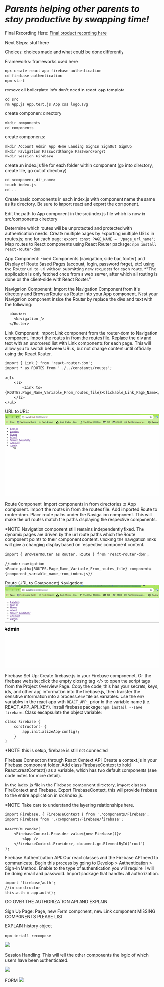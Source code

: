 *Parents helping other parents to stay productive by swapping time!*
========
Final Recording Here:
[Final product recording here](About_page.png)

Next Steps:
stuff here

Choices: 
choices made and what could be done differently

Frameworks:
frameworks used here


````
npx create-react-app firebase-authentication
cd firebase-authentication
npm start
````

remove all boilerplate info don't need in react-app template
````
cd src
rm App.js App.test.js App.css logo.svg
````

create component directory
````
mkdir components
cd components
````

create components: 
````
mkdir Account Admin App Home Landing SignIn SignOut SignUp
mkdir Navigation PasswordChange PasswordForget
mkdir Session Firebase
````

create an index.js file for each folder within component (go into directory, create file, go out of directory)
````
cd <component_dir_name>
touch index.js
cd ..
````

Create basic components in each index.js with component name the same as its directory. Be sure to import react and export the component.


Edit the path to App component in the src/index.js file which is now in src/components directory


Determine which routes will be unprotected and protected with authentication needs. Create multiple pages by exporting multiple URLs in routes.js; one for each page: 
`export const PAGE_NAME = '/page_url_name';`
Map routes to React components using React Router package:
`npm install react-router-dom`

App Component: 
Fixed Components (navigation, side bar, footer) and Display of Route Based Pages (account, login, password forget, etc) using the Router url-to-url without submitting new requests for each route.
*"The application is only fetched once from a web server, after which all routing is done on the client-side with React Router."

Navigation Component:
Import the Navigation Component from it's directory and BrowserRouter as Router into your App component. Nest your Navigation component inside the Router by replace the divs and text with the following: 
````
  <Router>
    <Navigation />
  </Router>
````

Link Component: 
Import Link component from the router-dom to Navigation component. Import the routes in from the routes file. Replace the div and text with an unordered list with Link components for each page. This will allow you to switch between URLs, but not change content until officially using the React Router.

````
import { Link } from 'react-router-dom';
import * as ROUTES from '../../constants/routes';

<ul>
    <li>
        <Link to={ROUTES.Page_Name_Variable_From_routes_file}>Clickable_Link_Page_Name</Link>
    </li>
</ul>
````

URL to URL: ![Url to Url Navigation](Url_to_Url.gif)

Route Component:
Import components  in from directories to App component. Import the routes in from the routes file. Add imported Route to router-dom. Place route paths under the Navigation component. This will make the url routes match the paths displaying the respective components.

*NOTE: Navigation component still remains independently fixed. The dynamic pages are driven by the url route paths which the Route component points to their component content. Clicking the navigation links will give a changing display based on respective component content.
````
import { BrowserRouter as Router, Route } from 'react-router-dom';

//under navigation
<Route path={ROUTES.Page_Name_Variable_From_routes_file} component={component_variable_name_from_index.js}/
````

Route (URL to Component) Navigation: ![Route Navigation](Route_Component_Navigation.gif)


Firebase Set Up: 
Create firebase.js in your Firebase componenet. On the firebase website; click the empty closing tag </> to open the script tags from the Project Overview Page. Copy the code, this has your secrets, keys, ids, and other app information into the firebase.js, then transfer the sensitive information into a process.env file as variables. Use the env variables in the react app with `REACT_APP_` prior to the variable name (i.e. REACT_APP_API_KEY). Install firebase package: `npm install --save firebase`. Class encapsulate the object variable: 

````
class Firebase {
    constructor() {
        app.initializeApp(config);
    }
}
````

*NOTE: this is setup, firebase is still not connected

Firebase Connection through React Context API:
Create a context.js in your Firebase component folder. Add class FirebaseContext to hold React.creatContext() as a variable, which has two default components (see code notes for more detail).

In the index.js file in the Firebase component directory, import classes FireContext and Firebase. Export FirebaseContext, this will provide firebase to the entire application in src/index.js.

*NOTE: Take care to understand the layering relationships here.

````
import Firebase, { FirebaseContext } from './components/Firebase';
import Firebase from './components/Firebase/firebase';

ReactDOM.render(
    <FirebaseContext.Provider value={new Firebase()}>
        <App />
    </FirebaseContext.Provider>, document.getElementById('root')
);
````

Firebase Authentication API: 
Our react classes and the Firebase API need to communicate. Begin this process by going to Develop > Authentication > Sign-In Method. Enable to the type of authentication you will require. I will be doing email and password. Import package that handles all authorization.

````
import 'firebase/auth';
//in constructor
this.auth = app.auth();
````

GO OVER THE AUTHORIZATION API AND EXPLAIN

Sign Up Page:
Page, new Form component, new Link component
MISSING COMPONENTS PLEASE LIST



EXPLAIN history object


````npm install recompose````

![](SignInUpForms.gif)


Session Handling: 
This will tell the other components the logic of which users have been authenticated.

![](Authentication_Loop.gif)

FORM 
![](FormInput.gif)